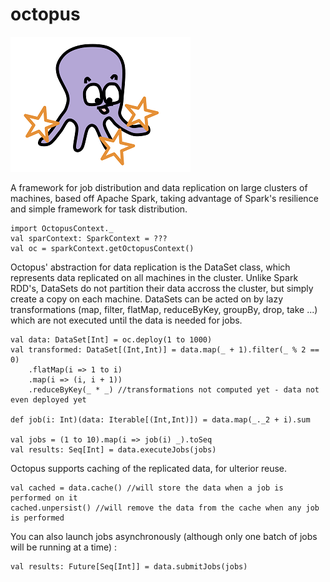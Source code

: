# octopus

![alt tag](https://raw.githubusercontent.com/odusseys/octopus/master/octopus-logo.png)

A framework for job distribution and data replication on large clusters of machines, based off Apache Spark, taking advantage of Spark's 
resilience and simple framework for task distribution. 

```
import OctopusContext._
val sparContext: SparkContext = ???
val oc = sparkContext.getOctopusContext()
```

Octopus' abstraction for data replication is the DataSet class, which represents data replicated on all machines in the cluster. 
Unlike Spark RDD's, DataSets do not partition their data accross the cluster, but simply create a copy on each machine. 
DataSets can be acted on by lazy transformations (map, filter, flatMap, reduceByKey, groupBy, drop, take ...) which are not executed until the data is needed for jobs.

```
val data: DataSet[Int] = oc.deploy(1 to 1000)
val transformed: DataSet[(Int,Int)] = data.map(_ + 1).filter(_ % 2 == 0)
    .flatMap(i => 1 to i)
    .map(i => (i, i + 1))
    .reduceByKey(_ * _) //transformations not computed yet - data not even deployed yet 

def job(i: Int)(data: Iterable[(Int,Int)]) = data.map(_._2 + i).sum

val jobs = (1 to 10).map(i => job(i) _).toSeq
val results: Seq[Int] = data.executeJobs(jobs)
```

Octopus supports caching of the replicated data, for ulterior reuse. 
```
val cached = data.cache() //will store the data when a job is performed on it
cached.unpersist() //will remove the data from the cache when any job is performed
```

You can also launch jobs asynchronously (although only one batch of jobs will be running at a time) : 
```
val results: Future[Seq[Int]] = data.submitJobs(jobs)
```
